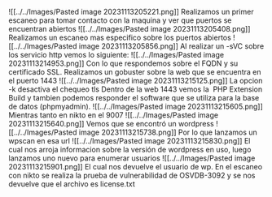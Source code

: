 ![[../../Images/Pasted image 20231113205221.png]]
Realizamos un primer escaneo para tomar contacto con la maquina y ver que puertos se encuentran abiertos
![[../../Images/Pasted image 20231113205408.png]]
Realizamos un escaneo mas especifico sobre los puertos abiertos
![[../../Images/Pasted image 20231113205856.png]]
Al realizar un -sVC sobre los servicio http vemos lo siguiente:
![[../../Images/Pasted image 20231113214953.png]]
Con lo que respondemos sobre el FQDN y su certificado SSL.
Realizamos un gobuster sobre la web que se encuentra en el puerto 1443 
![[../../Images/Pasted image 20231113215125.png]]
La opcion -k  desactiva el chequeo tls
Dentro de la web 1443 vemos la  PHP Extension Build y tambien podemos responder el software que se utiliza para la base de datos (phpmyadmin).
![[../../Images/Pasted image 20231113215605.png]]
Mientras tanto en nikto en el 9007
![[../../Images/Pasted image 20231113215640.png]]
Vemos que se encontró un wordpress
![[../../Images/Pasted image 20231113215738.png]]
Por lo que lanzamos un wpscan en esa url
![[../../Images/Pasted image 20231113215830.png]]
El cual nos arroja informacion sobre la versión de wordpress en uso, luego lanzamos uno nuevo para enumerar usuarios
![[../../Images/Pasted image 20231113215901.png]]
El cual nos devuelve el usuario de wp.
En el escaneo con nikto se realiza la prueba de vulnerabilidad de OSVDB-3092 y se nos devuelve que el archivo es license.txt